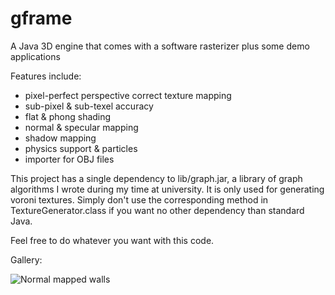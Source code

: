 # gframe
A Java 3D engine that comes with a software rasterizer plus some demo applications

Features include:
 - pixel-perfect perspective correct texture mapping
 - sub-pixel & sub-texel accuracy
 - flat & phong shading
 - normal & specular mapping
 - shadow mapping
 - physics support & particles
 - importer for OBJ files


This project has a single dependency to lib/graph.jar, a library of graph algorithms I wrote during my time at university. It is only used for generating voroni textures. Simply don't use the corresponding method in TextureGenerator.class if you want no other dependency than standard Java.

Feel free to do whatever you want with this code.



Gallery:

![Normal mapped walls](https://github.com/conradplake/gframe/tree/master/gallery/normal_mapped_walls.png)
